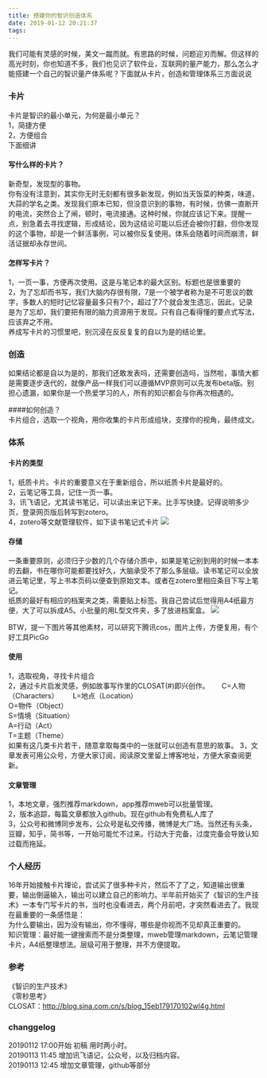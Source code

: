 ```yaml
---
title: 搭建你的智识创造体系
date: 2019-01-12 20:21:37
tags:
---
```


我们可能有灵感的时候，美文一蹴而就。有思路的时候，问题迎刃而解。但这样的高光时刻，你也知道不多，我们也见识了软件业，互联网的量产能力，那么怎么才能搭建一个自己的智识量产体系呢？下面就从卡片，创造和管理体系三方面说说  

### 卡片
卡片是智识的最小单元，为何是最小单元？  
1，简捷方便  
2，方便组合  
下面细讲  

#### 写什么样的卡片？  
新奇型，发现型的事物。  
你有没有注意到，其实你无时无刻都有很多新发现，例如当天饭菜的种类，味道，大蒜的学名之类。发现我们原本已知，但没意识到的事物，有时候，仿佛一直断开的电流，突然合上了闸，顿时，电流接通。这种时候，你就应该记下来。提醒一点，别急着去寻找逻辑，形成结论，因为这结论可能以后还会被你打翻，但你发现的这个事物，却是一个鲜活事例，可以被你反复使用。体系会随着时间而崩溃，鲜活证据却永存世间。  

#### 怎样写卡片？
1，一页一事，方便再次使用。这是与笔记本的最大区别。标题也是很重要的  
2，为了忘却而书写，我们大脑内存很有限，7是一个被学者称为是不可思议的数字，多数人的短时记忆容量最多只有7个，超过了7个就会发生遗忘，因此，记录是为了忘却，我们要把有限的脑力资源用于发现。只有自己看得懂的要点式写法，应该弃之不用。  
养成写卡片的习惯里吧，别沉浸在反反复复的自以为是的结论里。  

### 创造  
如果结论都是自以为是的，那我们还敢发表吗，还需要创造吗，当然啦，事情大都是需要逐步迭代的，就像产品一样我们可以遵循MVP原则可以先发布beta版。别担心遗漏，如果你是一个热爱学习的人，所有的知识都会与你再次相遇的。
  
####如何创造？  
卡片组合，选取一个视角，用你收集的卡片形成组块，支撑你的视角，最终成文。   

### 体系
#### 卡片的类型  
1，纸质卡片。卡片的重要意义在于重新组合，所以纸质卡片是最好的。  
2，云笔记等工具，记住一页一事。  
3，讯飞语记，尤其读书笔记，可以读出来记下来。比手写快捷。记得说明多少页，登录网页版后转写到zotero。    
4，zotero等文献管理软件，如下读书笔记式卡片
![](https://duane-1258291235.cos.ap-beijing.myqcloud.com/20190112184346.png)

#### 存储  
一条重要原则，必须归于少数的几个存储介质中，如果是笔记别到用的时候一本本的去翻，书在哪你可能都要找好久，大脑承受不了那么多层级。读书笔记可以全放进云笔记里，写上书本页码以便查到原始文本。或者在zotero里相应条目下写上笔记。  
纸质的最好有相应的档案夹之类，需要贴上标签。我自己尝试后觉得用A4纸最方便，大了可以拆成A5。小批量的用L型文件夹，多了放进档案盒。
![](https://duane-1258291235.cos.ap-beijing.myqcloud.com/20190112185354.png)

BTW，提一下图片等其他素材，可以研究下腾讯cos，图片上传，方便复用，有个好工具PicGo

#### 使用  
1，选取视角，寻找卡片组合  
2，通过卡片启发灵感，例如故事写作里的CLOSAT(#)即兴创作。　　 
C=人物（Characters）　 　
L=地点（Location）  
O=物件（Object）  
S=情境（Situation）  
A=行动（Act）  
T=主题（Theme）  
如果有这几类卡片若干，随意拿取每类中的一张就可以创造有意思的故事。 
3，文章发表可用公众号，方便大家订阅，阅读原文里留上博客地址，方便大家查阅更新。  

#### 文章管理
1，本地文章，强烈推荐markdown，app推荐mweb可以批量管理。  
2，版本追踪，每篇文章都放入github。现在github有免费私人库了  
3，公众号和微博同步发布，公众号是私交传播，微博是大广场。当然还有头条，豆瓣，知乎，简书等，一开始可能忙不过来。行动大于完备，过度完备会导致认知过载而拖延。   

### 个人经历
16年开始接触卡片理论，尝试买了很多种卡片，然后不了了之，知道输出很重要，输出倒逼输入，输出可以建立自己的影响力。半年前开始买了《智识的生产技术》一本专门写卡片的书，当时也没看进去，两个月前吧，才突然看进去了。我现在最重要的一条感悟是：  
为什么要输出，因为没有输出，你不懂得，哪些是你视而不见却真正重要的。  
知识管理：最好能一键搜索而不是分类整理，mweb管理markdown，云笔记管理卡片，A4纸整理想法。层级可用于整理，并不方便提取。  

### 参考  
《智识的生产技术》  
《零秒思考》  
CLOSAT：http://blog.sina.com.cn/s/blog_15eb179170102wl4g.html  

### changgelog  
20190112 17:00开始 初稿 用时两小时。  
20190113 11:45 增加讯飞语记，公众号，以及归档内容。  
20190113 12:45 增加文章管理，github等部分  


